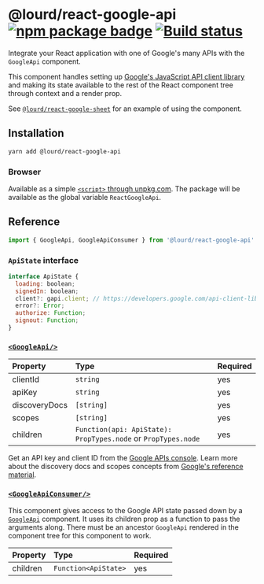 # @lourd/react-google-api [![npm package badge][npm badge]][npm] [![Build status][travis badge]][travis]

[npm badge]: https://img.shields.io/npm/v/@lourd/react-google-api.svg?style=flat-square
[npm]: https://www.npmjs.com/package/@lourd/react-google-api
[travis badge]: https://travis-ci.org/lourd/react-google-api.svg?branch=master
[travis]: https://travis-ci.org/lourd/react-google-api
[client docs]: https://developers.google.com/api-client-library/javascript/
[sheets module]: https://github.com/lourd/react-google-sheet
[unpkg]: https://unpkg.com/@lourd/react-google-api

Integrate your React application with one of Google's many APIs with the `GoogleApi` component.

This component handles setting up [Google's JavaScript API client library][client docs] and making its state available to the rest of the React component tree through context and a render prop.

See [`@lourd/react-google-sheet`][sheets module] for an example of using the component.

## Installation

```sh
yarn add @lourd/react-google-api
```

### Browser

Available as a simple [`<script>` through unpkg.com][unpkg]. The package will be available as the global variable `ReactGoogleApi`.

## Reference

```js
import { GoogleApi, GoogleApiConsumer } from '@lourd/react-google-api'
```

### `ApiState` interface

```js
interface ApiState {
  loading: boolean;
  signedIn: boolean;
  client?: gapi.client; // https://developers.google.com/api-client-library/javascript/reference/referencedocs#client-setup,
  error?: Error;
  authorize: Function;
  signout: Function;
}
```

### [`<GoogleApi/>`](./modules/GoogleApi.js)

| Property      | Type                                                          | Required |
| :------------ | :------------------------------------------------------------ | :------- |
| clientId      | `string`                                                      | yes      |
| apiKey        | `string`                                                      | yes      |
| discoveryDocs | `[string]`                                                    | yes      |
| scopes        | `[string]`                                                    | yes      |
| children      | `Function(api: ApiState): PropTypes.node` or `PropTypes.node` | yes      |

Get an API key and client ID from the [Google APIs console](https://console.developers.google.com/apis/credentials). Learn more about the discovery docs and scopes concepts from [Google's reference material][client docs].

### [`<GoogleApiConsumer/>`](./modules/GoogleApi.js)

This component gives access to the Google API state passed down by a [`GoogleApi`](#googleapi) component. It uses its children prop as a function to pass the arguments along. There must be an ancestor `GoogleApi` rendered in the component tree for this component to work.

| Property | Type                 | Required |
| :------- | :------------------- | :------- |
| children | `Function<ApiState>` | yes      |

